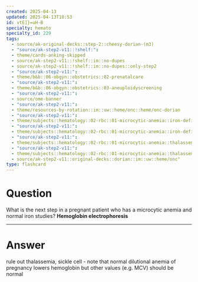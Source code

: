 ```yaml
---
created: 2025-04-13
updated: 2025-04-13T10:53
id: vtE]}=uH-B
specialty: hemato
specialty_id: 229
tags:
  - source/ak-original-decks::step-2::cheesy-dorian-(m3)
  - "source/ak-step2-v11::!shelf:": 
  - theme/cards-anking-skipped
  - source/ak-step2-v11::!shelf::im::no-dupes
  - source/ak-step2-v11::!shelf::im::no-dupes::only-step2
  - "source/ak-step2-v11:": 
  - theme/b&b::06-obgyn::obstetrics::02-prenatalcare
  - "source/ak-step2-v11:": 
  - theme/b&b::06-obgyn::obstetrics::03-aneuploidyscreening
  - "source/ak-step2-v11:": 
  - source/ome-banner
  - "source/ak-step2-v11:": 
  - theme/resources-by-rotation::im::uw::heme/onc::heme/onc-dorian
  - "source/ak-step2-v11:": 
  - theme/subjects::hematology::02-rbc::01-microcytic-anemia::iron-deficiency
  - "source/ak-step2-v11:": 
  - theme/subjects::hematology::02-rbc::01-microcytic-anemia::iron-deficiency::management
  - "source/ak-step2-v11:": 
  - theme/subjects::hematology::02-rbc::01-microcytic-anemia::thalassemia
  - "source/ak-step2-v11:": 
  - theme/subjects::hematology::02-rbc::01-microcytic-anemia::thalassemia::management
  - source/ak-step2-v11::original-decks::dorian::im::uw::heme/onc"
type: flashcard
---
```


# Question
What is the next step in a pregnant patient who has a microcytic anemia and normal iron studies?   **Hemoglobin electrophoresis**

---

# Answer
rule out thalassemia, sickle cell - note that normal dilutional anemia of pregnancy lowers hemoglobin but other values (e.g. MCV) should be normal